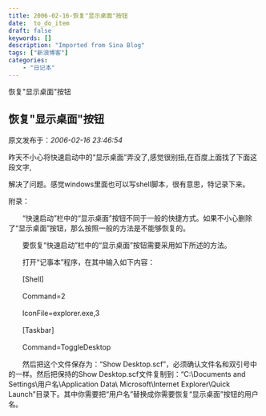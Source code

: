 ```yaml
---
title: 2006-02-16-恢复"显示桌面"按钮
date:  to_do_item
draft: false
keywords: []
description: "Imported from Sina Blog"
tags: ["新浪博客"]
categories: 
    - "日记本"
---
```

恢复"显示桌面"按钮
## 恢复"显示桌面"按钮

 原文发布于：*2006-02-16 23:46:54*

昨天不小心将快速启动中的“显示桌面”弄没了,感觉很别扭,在百度上面找了下面这段文字,

解决了问题。感觉windows里面也可以写shell脚本，很有意思，特记录下来。

附录：

　　“快速启动”栏中的“显示桌面”按钮不同于一般的快捷方式。如果不小心删除了“显示桌面”按钮，那么按照一般的方法是不能够恢复的。

　　要恢复“快速启动”栏中的“显示桌面”按钮需要采用如下所述的方法。

　　打开“记事本”程序，在其中输入如下内容：

　　[Shell]

　　Command=2

　　IconFile=explorer.exe,3

　　[Taskbar]

　　Command=ToggleDesktop

　　然后把这个文件保存为：“Show Desktop.scf”，必须确认文件名和双引号中的一样。然后把保持的Show
Desktop.scf文件复制到：“C&#58;\Documents and
Settings\用户名\Application Data\ Microsoft\Internet Explorer\Quick
Launch”目录下。其中你需要把“用户名”替换成你需要恢复“显示桌面”按钮的用户名。


